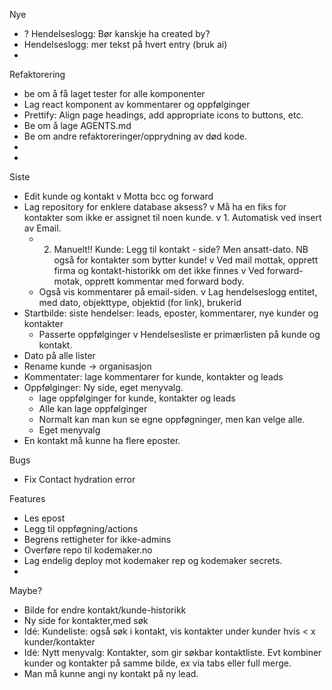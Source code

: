Nye
- ? Hendelseslogg: Bør kanskje ha created by?
- Hendelseslogg: mer tekst på hvert entry (bruk ai)
- 

Refaktorering
- be om å få laget tester for alle komponenter
- Lag react komponent av kommentarer og oppfølginger
- Prettify: Align page headings, add appropriate icons to buttons, etc.
- Be om å lage AGENTS.md
- Be om andre refaktoreringer/opprydning av død kode.
- 
- 

Siste
- Edit kunde og kontakt
v Motta bcc og forward
- Lag repository for enklere database aksess?
v Må ha en fiks for kontakter som ikke er assignet til noen kunde.
  v 1. Automatisk ved insert av Email.
  - 2. Manuelt!! Kunde: Legg til kontakt - side? Men ansatt-dato. NB også for kontakter som bytter kunde!
v Ved mail mottak, opprett firma og kontakt-historikk om det ikke finnes
v Ved forward-motak, opprett kommentar med forward body.
  - Også vis kommentarer på email-siden.
v Lag hendelseslogg entitet, med dato, objekttype, objektid (for link), brukerid
- Startbilde: siste hendelser: leads, eposter, kommentarer, nye kunder og kontakter
  - Passerte oppfølginger
v Hendelsesliste er primærlisten på kunde og kontakt.
- Dato på alle lister
- Rename kunde -> organisasjon
- Kommentater: lage kommentarer for kunde, kontakter og leads
- Oppfølginger: Ny side, eget menyvalg.
  - lage oppfølginger for kunde, kontakter og leads
  - Alle kan lage oppfølginger
  - Normalt kan man kun se egne oppføgninger, men kan velge alle.
  - Eget menyvalg
- En kontakt må kunne ha flere eposter.

Bugs

- Fix Contact hydration error

Features

- Les epost
- Legg til oppføgning/actions
- Begrens rettigheter for ikke-admins
- Overføre repo til kodemaker.no
- Lag endelig deploy mot kodemaker rep og kodemaker secrets.
-

Maybe?

- Bilde for endre kontakt/kunde-historikk
- Ny side for kontakter,med søk
- Idé: Kundeliste: også søk i kontakt, vis kontakter under kunder hvis < x kunder/kontakter
- Idé: Nytt menyvalg: Kontakter, som gir søkbar kontaktliste. Evt kombiner kunder og kontakter på samme bilde, ex via tabs eller full merge.
- Man må kunne angi ny kontakt på ny lead.
